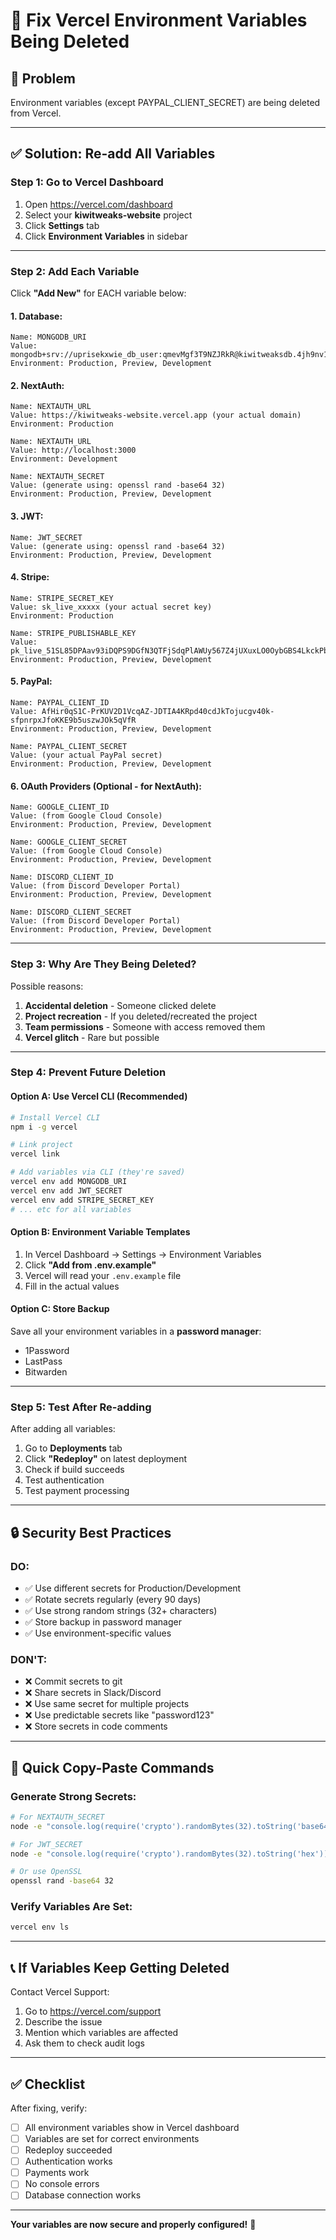 # 🔧 Fix Vercel Environment Variables Being Deleted

## 🚨 Problem
Environment variables (except PAYPAL_CLIENT_SECRET) are being deleted from Vercel.

---

## ✅ Solution: Re-add All Variables

### **Step 1: Go to Vercel Dashboard**
1. Open https://vercel.com/dashboard
2. Select your **kiwitweaks-website** project
3. Click **Settings** tab
4. Click **Environment Variables** in sidebar

---

### **Step 2: Add Each Variable**

Click **"Add New"** for EACH variable below:

#### **1. Database:**
```
Name: MONGODB_URI
Value: mongodb+srv://uprisekxwie_db_user:qmevMgf3T9NZJRkR@kiwitweaksdb.4jh9nv1.mongodb.net
Environment: Production, Preview, Development
```

#### **2. NextAuth:**
```
Name: NEXTAUTH_URL
Value: https://kiwitweaks-website.vercel.app (your actual domain)
Environment: Production

Name: NEXTAUTH_URL  
Value: http://localhost:3000
Environment: Development
```

```
Name: NEXTAUTH_SECRET
Value: (generate using: openssl rand -base64 32)
Environment: Production, Preview, Development
```

#### **3. JWT:**
```
Name: JWT_SECRET
Value: (generate using: openssl rand -base64 32)
Environment: Production, Preview, Development
```

#### **4. Stripe:**
```
Name: STRIPE_SECRET_KEY
Value: sk_live_xxxxx (your actual secret key)
Environment: Production

Name: STRIPE_PUBLISHABLE_KEY
Value: pk_live_51SL85DPAav93iDQPS9DGfN3QTFjSdqPlAWUy567Z4jUXuxLO0OybGBS4LkckPb2lqk3O73vLODM1Xk08vulNkoTJ00YKMGzP3x
Environment: Production, Preview, Development
```

#### **5. PayPal:**
```
Name: PAYPAL_CLIENT_ID
Value: AfHir0qS1C-PrKUV2D1VcqAZ-JDTIA4KRpd40cdJkTojucgv40k-sfpnrpxJfoKKE9b5uszwJOk5qVfR
Environment: Production, Preview, Development

Name: PAYPAL_CLIENT_SECRET
Value: (your actual PayPal secret)
Environment: Production, Preview, Development
```

#### **6. OAuth Providers (Optional - for NextAuth):**
```
Name: GOOGLE_CLIENT_ID
Value: (from Google Cloud Console)
Environment: Production, Preview, Development

Name: GOOGLE_CLIENT_SECRET
Value: (from Google Cloud Console)
Environment: Production, Preview, Development

Name: DISCORD_CLIENT_ID
Value: (from Discord Developer Portal)
Environment: Production, Preview, Development

Name: DISCORD_CLIENT_SECRET
Value: (from Discord Developer Portal)
Environment: Production, Preview, Development
```

---

### **Step 3: Why Are They Being Deleted?**

Possible reasons:
1. **Accidental deletion** - Someone clicked delete
2. **Project recreation** - If you deleted/recreated the project
3. **Team permissions** - Someone with access removed them
4. **Vercel glitch** - Rare but possible

---

### **Step 4: Prevent Future Deletion**

#### **Option A: Use Vercel CLI (Recommended)**
```bash
# Install Vercel CLI
npm i -g vercel

# Link project
vercel link

# Add variables via CLI (they're saved)
vercel env add MONGODB_URI
vercel env add JWT_SECRET
vercel env add STRIPE_SECRET_KEY
# ... etc for all variables
```

#### **Option B: Environment Variable Templates**
1. In Vercel Dashboard → Settings → Environment Variables
2. Click **"Add from .env.example"**
3. Vercel will read your `.env.example` file
4. Fill in the actual values

#### **Option C: Store Backup**
Save all your environment variables in a **password manager**:
- 1Password
- LastPass
- Bitwarden

---

### **Step 5: Test After Re-adding**

After adding all variables:
1. Go to **Deployments** tab
2. Click **"Redeploy"** on latest deployment
3. Check if build succeeds
4. Test authentication
5. Test payment processing

---

## 🔒 Security Best Practices

### **DO:**
- ✅ Use different secrets for Production/Development
- ✅ Rotate secrets regularly (every 90 days)
- ✅ Use strong random strings (32+ characters)
- ✅ Store backup in password manager
- ✅ Use environment-specific values

### **DON'T:**
- ❌ Commit secrets to git
- ❌ Share secrets in Slack/Discord
- ❌ Use same secret for multiple projects
- ❌ Use predictable secrets like "password123"
- ❌ Store secrets in code comments

---

## 🎯 Quick Copy-Paste Commands

### Generate Strong Secrets:
```bash
# For NEXTAUTH_SECRET
node -e "console.log(require('crypto').randomBytes(32).toString('base64'))"

# For JWT_SECRET
node -e "console.log(require('crypto').randomBytes(32).toString('hex'))"

# Or use OpenSSL
openssl rand -base64 32
```

### Verify Variables Are Set:
```bash
vercel env ls
```

---

## 📞 If Variables Keep Getting Deleted

Contact Vercel Support:
1. Go to https://vercel.com/support
2. Describe the issue
3. Mention which variables are affected
4. Ask them to check audit logs

---

## ✅ Checklist

After fixing, verify:
- [ ] All environment variables show in Vercel dashboard
- [ ] Variables are set for correct environments
- [ ] Redeploy succeeded
- [ ] Authentication works
- [ ] Payments work
- [ ] No console errors
- [ ] Database connection works

---

**Your variables are now secure and properly configured!** 🎉
